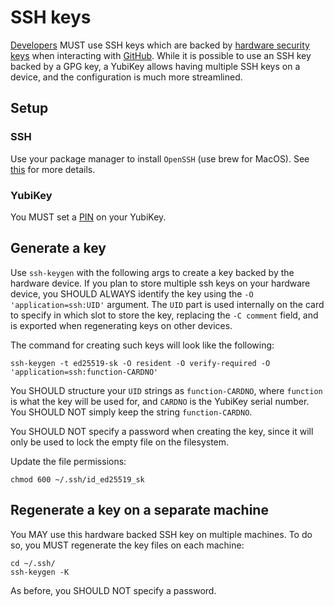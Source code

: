# SSH keys

[Developers](./devs.md) MUST use SSH keys which are backed by [hardware security keys](./hardware_security_keys.md) when interacting with [GitHub](./github.md).  While it is possible to use an SSH key backed by a GPG key, a YubiKey allows having multiple SSH keys on a device, and the configuration is much more streamlined.

## Setup

### SSH

Use your package manager to install `OpenSSH` (use brew for MacOS).  See [this](https://developers.yubico.com/SSH/Securing_SSH_with_FIDO2.html) for more details.

### YubiKey

You MUST set a [PIN](./hardware_security_keys.md#set-a-fido-pin) on your YubiKey.

## Generate a key

Use `ssh-keygen` with the following args to create a key backed by the hardware device.  If you plan to store multiple ssh keys on your hardware device, you SHOULD ALWAYS identify the key using the `-O 'application=ssh:UID'` argument. The `UID` part is used internally on the card to specify in which slot to store the key, replacing the `-C comment` field, and is exported when regenerating keys on other devices.

The command for creating such keys will look like the following:
```
ssh-keygen -t ed25519-sk -O resident -O verify-required -O 'application=ssh:function-CARDNO'
```
You SHOULD structure your `UID` strings as `function-CARDNO`, where `function` is what the key will be used for, and `CARDNO` is the YubiKey serial number. You SHOULD NOT simply keep the string `function-CARDNO`.

You SHOULD NOT specify a password when creating the key, since it will only be used to lock the empty file on the filesystem.

Update the file permissions:
```
chmod 600 ~/.ssh/id_ed25519_sk
```

## Regenerate a key on a separate machine

You MAY use this hardware backed SSH key on multiple machines. To do so, you MUST regenerate the key files on each machine:
```
cd ~/.ssh/
ssh-keygen -K
```

As before, you SHOULD NOT specify a password.
